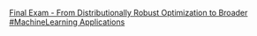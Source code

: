 [Final Exam - From Distributionally Robust Optimization to Broader #MachineLearning Applications](https://qi.tc/qi/112506)